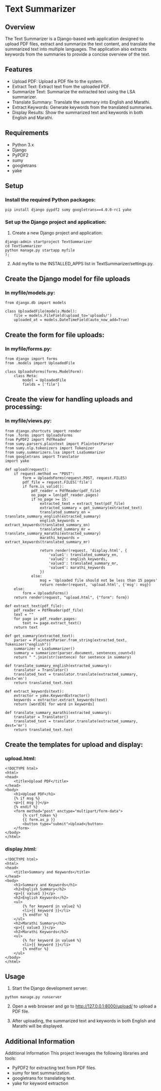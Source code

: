 #  Text Summarizer

## Overview
The Text Summarizer is a Django-based web application designed to upload PDF files, extract and summarize the text content, and translate the summarized text into multiple languages. The application also extracts keywords from the summaries to provide a concise overview of the text.

## Features
-  Upload PDF: Upload a PDF file to the system.
-  Extract Text: Extract text from the uploaded PDF.
-  Summarize Text: Summarize the extracted text using the LSA summarizer.
-  Translate Summary: Translate the summary into English and Marathi.
-  Extract Keywords: Generate keywords from the translated summaries.
-  Display Results: Show the summarized text and keywords in both English and Marathi.

## Requirements
- Python 3.x
- Django
- PyPDF2
- sumy
- googletrans
- yake

## Setup

### Install the required Python packages:
```
pip install django pypdf2 sumy googletrans==4.0.0-rc1 yake
```
### Set up the Django project and application:
1. Create a new Django project and application:
```
django-admin startproject TextSummarizer
cd TextSummarizer
python manage.py startapp myfile
);
```
 2. Add myfile to the INSTALLED_APPS list in TextSummarizer/settings.py.

## Create the Django model for file uploads 
### In myfile/models.py:
```
from django.db import models

class UploadedFile(models.Model):
    file = models.FileField(upload_to='uploads/')
    uploaded_at = models.DateTimeField(auto_now_add=True)
```
## Create the form for file uploads:
### In myfile/forms.py:
```
from django import forms
from .models import UploadedFile

class UploadsForms(forms.ModelForm):
    class Meta:
        model = UploadedFile
        fields = ['file']
```
## Create the view for handling uploads and processing:
### In myfile/views.py:
```
from django.shortcuts import render
from .forms import UploadsForms
from PyPDF2 import PdfReader
from sumy.parsers.plaintext import PlaintextParser
from sumy.nlp.tokenizers import Tokenizer
from sumy.summarizers.lsa import LsaSummarizer
from googletrans import Translator
import yake

def upload(request):
    if request.method == "POST":
        form = UploadsForms(request.POST, request.FILES)
        pdf_file = request.FILES['file']
        if form.is_valid():
            pdf_reader = PdfReader(pdf_file)
            no_page = len(pdf_reader.pages)
            if no_page >= 15:
                extracted_text = extract_text(pdf_file)
                extracted_summary = get_summary(extracted_text)
                translated_summary_en = translate_summary_english(extracted_summary)
                english_keywords = extract_keywords(translated_summary_en)
                translated_summary_mr = translate_summary_marathi(extracted_summary)
                marathi_keywords = extract_keywords(translated_summary_mr)
                
                return render(request, 'display.html', {
                    'value1': translated_summary_en,
                    'value2': english_keywords,
                    'value3': translated_summary_mr,
                    'value4': marathi_keywords
                })
            else:
                msg = 'Uploaded file should not be less than 15 pages'
                return render(request, 'upload.html', {'msg': msg})
    else:
        form = UploadsForms()
    return render(request, "upload.html", {"form": form})

def extract_text(pdf_file):
    pdf_reader = PdfReader(pdf_file)
    text = ""
    for page in pdf_reader.pages:
        text += page.extract_text()
    return text

def get_summary(extracted_text):
    parser = PlaintextParser.from_string(extracted_text, Tokenizer("english"))
    summarizer = LsaSummarizer()
    summary = summarizer(parser.document, sentences_count=5)
    return " ".join(str(sentence) for sentence in summary)

def translate_summary_english(extracted_summary):
    translator = Translator()
    translated_text = translator.translate(extracted_summary, dest='en')
    return translated_text.text

def extract_keywords(text):
    extractor = yake.KeywordExtractor()
    keywords = extractor.extract_keywords(text)
    return [word[0] for word in keywords]

def translate_summary_marathi(extracted_summary):
    translator = Translator()
    translated_text = translator.translate(extracted_summary, dest='mr')
    return translated_text.text

```
## Create the templates for upload and display:
### upload.html:
```
<!DOCTYPE html>
<html>
<head>
    <title>Upload PDF</title>
</head>
<body>
    <h1>Upload PDF</h1>
    {% if msg %}
    <p>{{ msg }}</p>
    {% endif %}
    <form method="post" enctype="multipart/form-data">
        {% csrf_token %}
        {{ form.as_p }}
        <button type="submit">Upload</button>
    </form>
</body>
</html>

```
### display.html:
```
<!DOCTYPE html>
<html>
<head>
    <title>Summary and Keywords</title>
</head>
<body>
    <h1>Summary and Keywords</h1>
    <h2>English Summary</h2>
    <p>{{ value1 }}</p>
    <h2>English Keywords</h2>
    <ul>
        {% for keyword in value2 %}
        <li>{{ keyword }}</li>
        {% endfor %}
    </ul>
    <h2>Marathi Summary</h2>
    <p>{{ value3 }}</p>
    <h2>Marathi Keywords</h2>
    <ul>
        {% for keyword in value4 %}
        <li>{{ keyword }}</li>
        {% endfor %}
    </ul>
</body>
</html>

```

## Usage
1. Start the Django development server:
```
python manage.py runserver

```
2. Open a web browser and go to http://127.0.0.1:8000/upload/ to upload a PDF file.

3. After uploading, the summarized text and keywords in both English and Marathi will be displayed.
## Additional Information 
Additional Information
This project leverages the following libraries and tools:

- PyPDF2 for extracting text from PDF files.
- sumy for text summarization.
- googletrans for translating text.
- yake for keyword extraction
